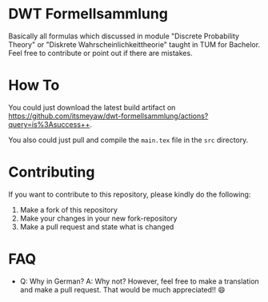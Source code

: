 # DWT Formellsammlung

Basically all formulas which discussed in module "Discrete Probability Theory" or "Diskrete Wahrscheinlichkeittheorie" taught in TUM for Bachelor. Feel free to contribute or point out if there are mistakes.

# How To

You could just download the latest build artifact on https://github.com/itsmeyaw/dwt-formellsammlung/actions?query=is%3Asuccess++.

You also could just pull and compile the `main.tex` file in the `src` directory.

# Contributing

If you want to contribute to this repository, please kindly do the following:

1. Make a fork of this repository
2. Make your changes in your new fork-repository
3. Make a pull request and state what is changed 

# FAQ

- Q: Why in German? A: Why not? However, feel free to make a translation and make a pull request. That would be much appreciated!! 😄